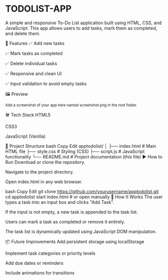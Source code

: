 
# TODOLIST-APP

A simple and responsive To-Do List application built using HTML, CSS, and JavaScript. This app allows users to add tasks, mark them as completed, and delete them.

🚀 Features
✅ Add new tasks

✅ Mark tasks as completed

✅ Delete individual tasks

✅ Responsive and clean UI

✅ Input validation to avoid empty tasks

🖼️ Preview

<sub>Add a screenshot of your app here named screenshot.png in the root folder.</sub>

🛠️ Tech Stack
HTML5

CSS3

JavaScript (Vanilla)

📁 Project Structure
bash
Copy
Edit
apptodolist/
│
├── index.html       # Main HTML file
├── style.css        # Styling (CSS)
├── script.js        # JavaScript functionality
└── README.md        # Project documentation (this file)
▶️ How to Run
Download or clone the repository.

Navigate to the project directory.

Open index.html in any web browser.

bash
Copy
Edit
git clone https://github.com/yourusername/apptodolist.git
cd apptodolist
start index.html  # or open manually
🧠 How It Works
The user types a task into an input box and clicks "Add Task".

If the input is not empty, a new task is appended to the task list.

Users can mark a task as completed or remove it entirely.

The task list is dynamically updated using JavaScript DOM manipulation.

📦 Future Improvements
Add persistent storage using localStorage

Implement task categories or priority levels

Add due dates or reminders

Include animations for transitions
